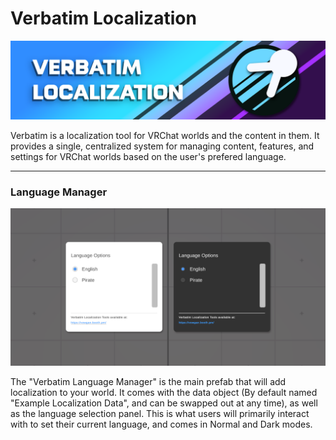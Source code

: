 # Verbatim Localization
![Verbatim Icon](https://github.com/VirtualVisions/Verbatim-Documentation/blob/main/Images/ReadMe%20Banner.png)

Verbatim is a localization tool for VRChat worlds and the content in them.
It provides a single, centralized system for managing content, features, and settings for VRChat worlds based on the user's prefered language.

---
### Language Manager
![Language Manager](https://github.com/VirtualVisions/Verbatim-Documentation/blob/main/Images/LanguageManager.png)

The "Verbatim Language Manager" is the main prefab that will add localization to your world. It comes with the data object (By default named "Example Localization Data", and can be swapped out at any time), as well as the language selection panel. This is what users will primarily interact with to set their current language, and comes in Normal and Dark modes.